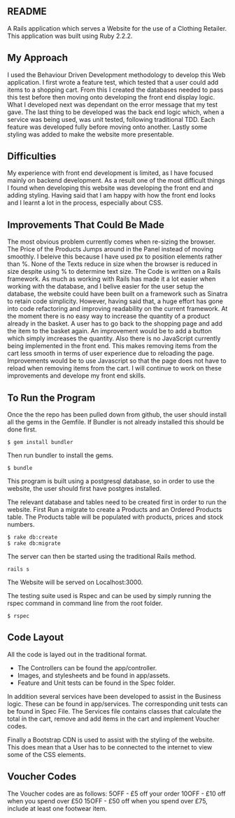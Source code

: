 README
-------

A Rails application which serves a Website for the use of a Clothing Retailer.
This application was built using Ruby 2.2.2.

My Approach
-------
I used the Behaviour Driven Development methodology to develop this Web application.
I first wrote a feature test, which tested that a user could add items to a shopping cart.
From this I created the databases needed to pass this test before then moving onto
developing the front end display logic. What I developed next was dependant on the
error message that my test gave. The last thing to be developed was the back end logic which,
when a service was being used, was unit tested, following traditional TDD. Each feature
was developed fully before moving onto another. Lastly some styling was added to
make the website more presentable.


Difficulties
-------
My experience with front end development is limited, as I have focused mainly on backend
development. As a result one of the most difficult things I found when developing this
website was developing the front end and adding styling. Having said that I am happy with
how the front end looks and I learnt a lot in the process, especially about CSS.


Improvements That Could Be Made
-------
The most obvious problem currently comes when re-sizing the browser. The Price of the Products Jumps around in the Panel instead of moving smoothly. I beleive this because I have used px to position elements rather than %. None of the Texts reduce in size when the browser is reduced in size despite using % to determine text size. 
The Code is written on a Rails framework. As much as working with Rails has made
it a lot easier when working with the database, and I belive easier for the user setup the database, the website could have been built on a framework such as Sinatra to retain code simplicity. However, having said that, a huge effort has gone into code refactoring and improving readability on the current framework. 
At the moment there is no easy way to increase the quantity of a product already in the basket. A user has to go back to the shopping page and add the item to the basket again. An improvement would be to add a button which simply imcreases the quantity. 
Also there is no JavaScript currently being implemented in the front end. This makes removing items from the cart less smooth in terms of user experience due to reloading the page. Improvements would be to use Javascript so that the page does not have to reload when removing items from the cart. 
I will continue to work on these improvements and develope my front end skills.


To Run the Program
-------
Once the the repo has been pulled down from github, the user should install
all the gems in the Gemfile. If Bundler is not already installed this should be
done first.

```
$ gem install bundler
```

Then run bundler to install the gems.

```
$ bundle
 ```

This program is built using a postgresql database, so in order to use the website,
the user should first have postgres installed.

The relevant database and tables need to be created first in order to run the website.
First Run a migrate to create a Products and an Ordered Products table. The Products
table will be populated with products, prices and stock numbers.

```
$ rake db:create
$ rake db:migrate
```

The server can then be started using the traditional Rails method.

```
rails s
```
The Website will be served on Localhost:3000.

The testing suite used is Rspec and can be used by simply running the rspec command
in command line from the root folder.

```
$ rspec
```

Code Layout
-------

All the code is layed out in the traditional format.
- The Controllers can be found the app/controller.
- Images, and stylesheets and be found in app/assets.
- Feature and Unit tests can be found in the Spec folder. 

In addition several services have been developed to assist in the Business logic. These can be found in app/services. The corresponding unit tests can be found in Spec File. The Services file contains classes that calculate
the total in the cart, remove and add items in the cart and implement Voucher codes.

Finally a Bootstrap CDN is used to assist with the styling of the website. This does mean that a User has to be connected to the internet to view some of the CSS elements. 

Voucher Codes
-------
The Voucher codes are as follows:
5OFF - £5 off your order
10OFF - £10 off when you spend over £50
15OFF - £50 off when you spend over £75, include at least one footwear item.
